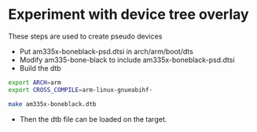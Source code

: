# Experiment with device tree overlay 
These steps are used to create pseudo devices
- Put am335x-boneblack-psd.dtsi in arch/arm/boot/dts
- Modify am335-bone-black to include am335x-boneblack-psd.dtsi
- Build the dtb
```bash
export ARCH=arm
export CROSS_COMPILE=arm-linux-gnueabihf-

make am335x-boneblack.dtb
```
- Then the dtb file can be loaded on the target.